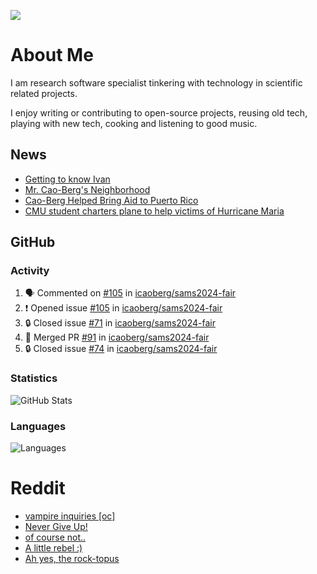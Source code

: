 ![](https://komarev.com/ghpvc/?username=icaoberg)

# About Me
I am research software specialist tinkering with technology in scientific related projects.

I enjoy writing or contributing to open-source projects, reusing old tech, playing with new tech, cooking and listening to good music.

## News
* [Getting to know Ivan](https://www.psc.edu/ivan-inside-psc-spotlight-2/)
* [Mr. Cao-Berg's Neighborhood](https://www.cmu.edu/engage/about-us/news/alumni/profile-cao-berg.html)
* [Cao-Berg Helped Bring Aid to Puerto Rico](https://www.cmu.edu/piper/news/archives/2018/february/ivan-cao-berg.html)
* [CMU student charters plane to help victims of Hurricane Maria](http://thetartan.org/2017/10/30/news/puerto-rico-aid)

## GitHub
### Activity
<!--START_SECTION:activity-->
1. 🗣 Commented on [#105](https://github.com/icaoberg/sams2024-fair/issues/105#issuecomment-2239910258) in [icaoberg/sams2024-fair](https://github.com/icaoberg/sams2024-fair)
2. ❗ Opened issue [#105](https://github.com/icaoberg/sams2024-fair/issues/105) in [icaoberg/sams2024-fair](https://github.com/icaoberg/sams2024-fair)
3. 🔒 Closed issue [#71](https://github.com/icaoberg/sams2024-fair/issues/71) in [icaoberg/sams2024-fair](https://github.com/icaoberg/sams2024-fair)
4. 🎉 Merged PR [#91](https://github.com/icaoberg/sams2024-fair/pull/91) in [icaoberg/sams2024-fair](https://github.com/icaoberg/sams2024-fair)
5. 🔒 Closed issue [#74](https://github.com/icaoberg/sams2024-fair/issues/74) in [icaoberg/sams2024-fair](https://github.com/icaoberg/sams2024-fair)
<!--END_SECTION:activity-->

### Statistics
![GitHub Stats](https://github-readme-stats.vercel.app/api?username=icaoberg&count_private=true&show_icons=true)

### Languages
![Languages](https://github-readme-stats.vercel.app/api/top-langs/?username=icaoberg&show_icons=true&langs_count=10&hide=HTML,C,CSS,M)

# Reddit
<!-- BLOG-POST-LIST:START -->
- [vampire inquiries [oc]](https://www.reddit.com/r/u_icaoberg/comments/1705gy9/vampire_inquiries_oc/)
- [Never Give Up!](https://www.reddit.com/r/u_icaoberg/comments/13mcab5/never_give_up/)
- [of course not..](https://www.reddit.com/r/u_icaoberg/comments/13mc9h5/of_course_not/)
- [A little rebel :&rpar;](https://www.reddit.com/r/u_icaoberg/comments/13mc6yc/a_little_rebel/)
- [Ah yes, the rock-topus](https://www.reddit.com/r/u_icaoberg/comments/13mc4xk/ah_yes_the_rocktopus/)
<!-- BLOG-POST-LIST:END -->
